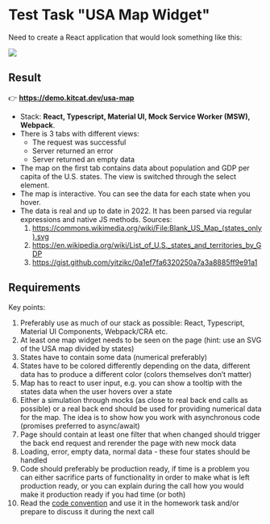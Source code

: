 # Test Task "USA Map Widget"

Need to create a React application that would look something like this:

![](https://raw.githubusercontent.com/kitcat-dev/demos/8a764b78236f124f602bfea7bc5db8fa0cfa5df0/public/projects/usa-map/preview.png)

## Result

👉 **https://demo.kitcat.dev/usa-map**

- Stack: **React, Typescript, Material UI, Mock Service Worker (MSW), Webpack**.
- There is 3 tabs with different views:
  - The request was successful
  - Server returned an error
  - Server returned an empty data
- The map on the first tab contains data about population and GDP per capita of the U.S. states. The view is switched through the select element.
- The map is interactive. You can see the data for each state when you hover.
- The data is real and up to date in 2022. It has been parsed via regular expressions and native JS methods. Sources:
  1. https://commons.wikimedia.org/wiki/File:Blank_US_Map_(states_only).svg
  2. https://en.wikipedia.org/wiki/List_of_U.S._states_and_territories_by_GDP
  3. https://gist.github.com/yitzikc/0a1ef7fa6320250a7a3a8885ff9e91a1

## Requirements

Key points:

1. Preferably use as much of our stack as possible: React, Typescript, Material UI Components, Webpack/CRA etc.
2. At least one map widget needs to be seen on the page (hint: use an SVG of the USA map divided by states)
3. States have to contain some data (numerical preferably)
4. States have to be colored differently depending on the data, different data has to produce a different color (colors themselves don’t matter)
5. Map has to react to user input, e.g. you can show a tooltip with the states data when the user hovers over a state
6. Either a simulation through mocks (as close to real back end calls as possible) or a real back end should be used for providing numerical data for the map. The idea is to show how you work with asynchronous code (promises preferred to async/await)
7. Page should contain at least one filter that when changed should trigger the back end request and rerender the page with new mock data
8. Loading, error, empty data, normal data - these four states should be handled
9. Code should preferably be production ready, if time is a problem you can either sacrifice parts of functionality in order to make what is left production ready, or you can explain during the call how you would make it production ready if you had time (or both)
10. Read the [code convention](https://www.notion.so/3e2f7e0beb2d4d9fa1387e971e6d8aa5?pvs=21) and use it in the homework task and/or prepare to discuss it during the next call
